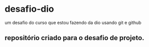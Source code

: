 # desafio-dio
um desafio do curso que estou fazendo da dio usando git e github
## repositório criado para o desafio de projeto.
